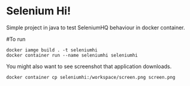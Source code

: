 Selenium Hi!
============

Simple project in java to test SeleniumHQ behaviour in docker container.

#To run

```
docker iamge build . -t seleniumhi
docker container run --name seleniumhi seleniumhi
```

You might also want to see screenshot that application downloads.

```docker container cp seleniumhi:/workspace/screen.png screen.png```